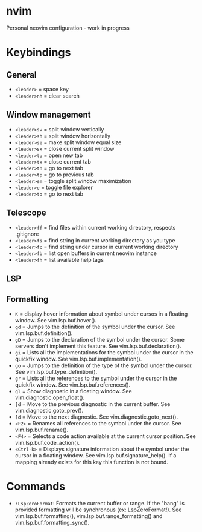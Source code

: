 # nvim
Personal neovim configuration - work in progress

# Keybindings

## General
- `<leader>` = space key
- `<leader>nh` = clear search

## Window management
- `<leader>sv` = split window vertically
- `<leader>sh` = split window horizontally
- `<leader>se` = make split window equal size
- `<leader>sx` = close current split window
- `<leader>to` = open new tab
- `<leader>tx` = close current tab
- `<leader>tn` = go to next tab
- `<leader>tp` = go to previous tab
- `<leader>sm` = toggle split window maximization
- `<leader>e` = toggle file explorer
- `<leader>to` = go to next tab

## Telescope
- `<leader>ff` = find files within current working directory, respects .gitignore
- `<leader>fs` = find string in current working directory as you type
- `<leader>fc` = find string under cursor in current working directory
- `<leader>fb` = list open buffers in current neovim instance
- `<leader>fh` = list available help tags

## LSP

## Formatting
- `K` = display hover information about symbol under cursos in a floating window. See vim.lsp.buf.hover().
- `gd` = Jumps to the definition of the symbol under the cursor. See vim.lsp.buf.definition().
- `gD` = Jumps to the declaration of the symbol under the cursor. Some servers don't implement this feature. See vim.lsp.buf.declaration().
- `gi` = Lists all the implementations for the symbol under the cursor in the quickfix window. See vim.lsp.buf.implementation().
- `go` = Jumps to the definition of the type of the symbol under the cursor. See vim.lsp.buf.type_definition().
- `gr` = Lists all the references to the symbol under the cursor in the quickfix window. See vim.lsp.buf.references().
- `gl` = Show diagnostic in a floating window. See vim.diagnostic.open_float().
- `[d` = Move to the previous diagnostic in the current buffer. See vim.diagnostic.goto_prev().
- `]d` = Move to the next diagnostic. See vim.diagnostic.goto_next().
- `<F2>` = Renames all references to the symbol under the cursor. See vim.lsp.buf.rename().
- `<F4>` = Selects a code action available at the current cursor position. See vim.lsp.buf.code_action().
- `<Ctrl-k>` = Displays signature information about the symbol under the cursor in a floating window. See vim.lsp.buf.signature_help(). If a mapping already exists for this key this function is not bound.

# Commands

- `:LspZeroFormat`:
    Formats the current buffer or range. If the "bang" is provided
    formatting will be synchronous (ex: LspZeroFormat!). See
    vim.lsp.buf.formatting(), vim.lsp.buf.range_formatting()
    and vim.lsp.buf.formatting_sync().



